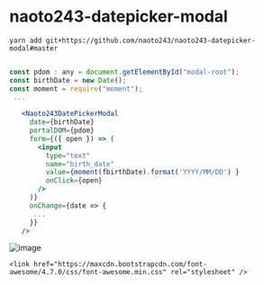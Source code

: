  # naoto243-datepicker-modal

```
yarn add git+https://github.com/naoto243/naoto243-datepicker-modal#master 
```


```jsx

const pdom : any = document.getElementById("modal-root");
const birthDate = new Date();
const moment = require("moment");
 ...
 
   <Naoto243DatePickerModal
     date={birthDate}
     portalDOM={pdom}
     form={({ open }) => (
       <input
         type="text"
         name="birth_date"
         value={moment(fbirthDate).format('YYYY/MM/DD') }
         onClick={open}
       />
     )}
     onChange={date => {
      ...
     }}
   />

```


![image](https://user-images.githubusercontent.com/1452731/38459296-e7cdab9c-3ae2-11e8-8251-6406b613424d.png)


```
<link href="https://maxcdn.bootstrapcdn.com/font-awesome/4.7.0/css/font-awesome.min.css" rel="stylesheet" />
```